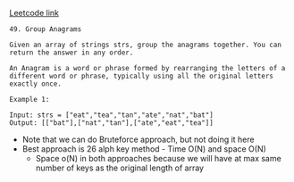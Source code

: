 [Leetcode link](https://leetcode.com/problems/group-anagrams/)

```
49. Group Anagrams

Given an array of strings strs, group the anagrams together. You can return the answer in any order.

An Anagram is a word or phrase formed by rearranging the letters of a different word or phrase, typically using all the original letters exactly once.

Example 1:

Input: strs = ["eat","tea","tan","ate","nat","bat"]
Output: [["bat"],["nat","tan"],["ate","eat","tea"]]
```

- Note that we can do Bruteforce approach, but not doing it here
- Best approach is 26 alph key method - Time O(N) and space O(N)
  - Space o(N) in both approaches because we will have at max same number of keys as the original length of array

